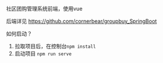 社区团购管理系统前端，使用vue

后端详见 https://github.com/cornerbear/groupbuy_SpringBoot

如何启动？
1. 拉取项目后，在控制台`npm install`
2. 启动项目 `npm run serve`

